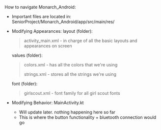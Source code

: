 How to navigate Monarch_Android:
- Important files are located in: SeniorProject/Monarch_Android/app/src/main/res/
- Modifying Appearances:
  layout (folder):
    > activity_main.xml - in charge of all the basic layouts and appearances on screen
  
  values (folder):
    > colors.xml - has all the colors that we're using
    >
    > strings.xml - stores all the strings we're using
  
  font (folder):
    > girlscout.xml - font family for all girl scout fonts

- Modifying Behavior:
  MainActivity.kt
    - Will update later. nothing happening here so far
    - This is where the button functionality + bluetooth connection would go
